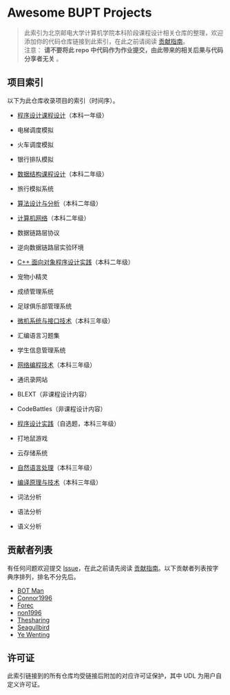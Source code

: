 # Awesome BUPT Projects

> 此索引为北京邮电大学计算机学院本科阶段课程设计相关仓库的整理，欢迎添加你的代码仓库链接到此索引，在此之前请阅读 [贡献指南](CONTRIBUTING.md)。  
注意： **请不要将此 repo 中代码作为作业提交，由此带来的相关后果与代码分享者无关** 。

## 项目索引
以下为此仓库收录项目的索引（时间序）。

* [程序设计课程设计](contents/01-program_designing.md)（本科一年级）
 * 电梯调度模拟
 * 火车调度模拟
 * 银行排队模拟

* [数据结构课程设计](contents/02-data_structure.md)（本科二年级）
 * 旅行模拟系统

* [算法设计与分析](contents/03-algorithms.md)（本科二年级）

* [计算机网络](contents/04-computer_network.md)（本科二年级）
 * 数据链路层协议
 * 逆向数据链路层实验环境

* [C++ 面向对象程序设计实践](contents/05-c++_oop.md)（本科二年级）
 * 宠物小精灵
 * 成绩管理系统
 * 足球俱乐部管理系统

* [微机系统与接口技术](contents/06-interface.md)（本科三年级）
 * 汇编语言习题集
 * 学生信息管理系统

* [网络编程技术](contents/07-network_programming.md)（本科三年级）
 * 通讯录网站
 * BLEXT（非课程设计内容）
 * CodeBattles（非课程设计内容）

* [程序设计实践](contents/08-program_practice.md)（自选题，本科三年级）
 * 打地鼠游戏
 * 云存储系统

* [自然语言处理](contents/09-NLP.md)（本科三年级）

* [编译原理与技术](contents/10-principle_of_compiler.md)（本科三年级）
 * 词法分析
 * 语法分析
 * 语义分析

## 贡献者列表
有任何问题欢迎提交 [Issue](https://github.com/Awesome-BUPT/Awesome-BUPT-Projects/issues)，在此之前请先阅读 [贡献指南](CONTRIBUTING.md)。以下贡献者列表按字典序排列，排名不分先后。

* [BOT Man](https://github.com/BOT-Man-JL)
* [Connor1996](https://github.com/Connor1996)
* [Forec](https://github.com/Forec)
* [non1996](https://github.com/non1996)
* [Thesharing](https://github.com/Thesharing)
* [Seagullbird](https://github.com/seagullbird)
* [Ye Wenting](https://github.com/YeWenting)

## 许可证
此索引链接到的所有仓库均受链接后附加的对应许可证保护，其中 UDL 为用户自定义许可证。